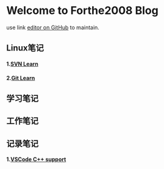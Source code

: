 Welcome to Forthe2008 Blog
=
use link [editor on GitHub](https://github.com/forthe2008/forthe2008.github.io/edit/master/README.md) to maintain.

## Linux笔记
#### 1.[SVN Learn](./linux/svn.md)
#### 2.[Git Learn](./linux/git.md)
## 学习笔记
## 工作笔记
## 记录笔记
#### 1.[VSCode C++ support](./record/vscode_c++.md)
